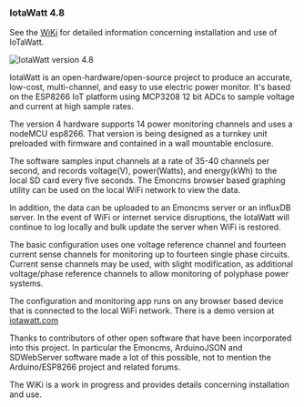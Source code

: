 ### IotaWatt 4.8

See the [WiKi](https://github.com/boblemaire/IoTaWatt/wiki) for detailed information concerning installation and use of IoTaWatt.

![IotaWatt version 4.8](http://iotawatt.com/Images/IoTaWatt_new_case.JPG)

IotaWatt is an open-hardware/open-source project to produce an accurate, low-cost, multi-channel, and easy to use electric power monitor.  It's based on the ESP8266 IoT platform using MCP3208 12 bit ADCs to sample voltage and current at high sample rates.

The version 4 hardware supports 14 power monitoring channels and uses a nodeMCU esp8266. That version is being designed as a turnkey unit preloaded with firmware and contained in a wall mountable enclosure.

The software samples input channels at a rate of 35-40 channels per second, and records voltage(V), power(Watts), and energy(kWh) to the local SD card every five seconds.  The Emoncms browser based graphing utility can be used on the local WiFi network to view the data.

In addition, the data can be uploaded to an Emoncms server or an influxDB server. In the event of WiFi or internet service disruptions, the IotaWatt will continue to log locally and bulk update the server when WiFi is restored.

The basic configuration uses one voltage reference channel and fourteen current sense channels for monitoring up to fourteen single phase circuits.  Current sense channels may be used, with slight modification, as additional voltage/phase reference channels to allow monitoring of polyphase power systems.

The configuration and monitoring app runs on any browser based device that is connected to the local WiFi network. There is a demo version at [iotawatt.com](http://iotawatt.com)

Thanks to contributors of other open software that have been incorporated into this project.  In particular the Emoncms, ArduinoJSON and SDWebServer software made a lot of this possible, not to mention the Arduino/ESP8266 project and related forums.

The WiKi is a work in progress and provides details concerning installation and use.
